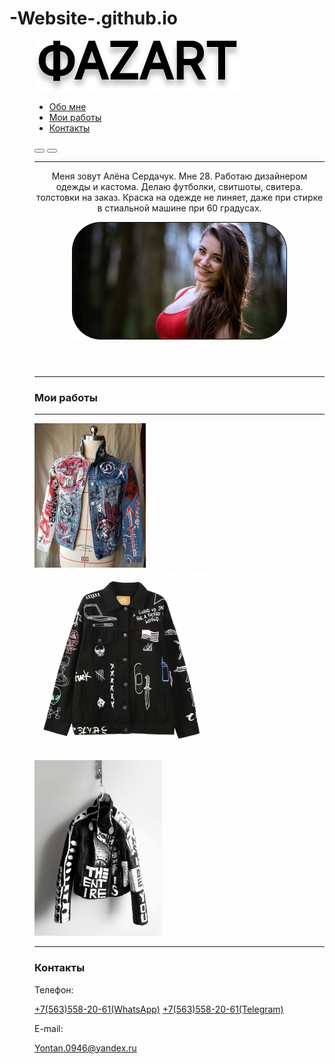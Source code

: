 # -Website-.github.io
<html lang="ru">
<head>
    <meta charset="UTF-8">
    <meta name="viewport"
          content="width=device-width, user-scalable=no, initial-scale=1.0, maximum-scale=1.0, minimum-scale=1.0">
    <meta http-equiv="X-UA-Compatible" content="ie=edge">
    <link rel="stylesheet" href="./style.css">
    <link href="https://fonts.googleapis.com/css2?family=Inter&display=swap" rel="stylesheet">
    </head>
<body>
    <menu class="menu">
        <div class="container">
            <div class="menu__inner">
                <div class="menu__logo">
                    <img src="https://raw.githubusercontent.com/spacecreator00/site-portfolio/67c112321ab6af2ea4883a5fa1d6837c547c24f1/img/%D0%A4%D0%90ZART.svg" alt="logo">
                </div>
                <nav class="menu__nav">
                    <ul class="menu__nav-list">
                        <li class="menu__nav-item"><a href="#header">Обо мне</a></li>
                        <li class="menu__nav-item"><a href="#portfolio">Мои работы</a></li>
                        <li class="menu__nav-item"><a href="#contact">Контакты</a></li>
                    </ul>
                </nav>
                <button class="burger-btn"></button>
                <button class="burger-btn-close"></button>
            </div>
    
   </burger>
    <hr class="menu-hr">
    <header class="header" id="header">
        <div class="container">
            <div class="header__profile">
                <div class="header__profile-main">
                    <div class="header__profile-text">
                        <p>
                            Меня зовут Алёна Сердачук. Мне 28. Работаю
                            дизайнером одежды и кастома. Делаю
                            футболки, свитшоты, свитера. толстовки на
                            заказ. Краска на одежде не линяет, даже при
                            стирке в стиальной машине при 60 градусах.
                        </p>
                    </div>
                    <div class="header__profile-img">
                        <img src="https://raw.githubusercontent.com/spacecreator00/site-portfolio/main/img/profile-photo.png" alt="photo">
                    </div>
                </div>
                <div class="header__profile-dots">
                    <div class="header__profile-dot active-dot"></div>
                    <div class="header__profile-dot"></div>
                    <div class="header__profile-dot"></div>
                    <div class="header__profile-dot"></div>
                </div>
            </div>
        </div>
    </header>
    <hr>
    <main>
        <section class="portfolio" id="portfolio">
            <div class="container">
                <div class="portfolio__title">
                    <h3>Мои работы</h3>
                    <hr>
                </div>
                <div class="portfolio__items">
                    <div class="portfolio__item">
                        <img src="https://raw.githubusercontent.com/spacecreator00/site-portfolio/main/img/cloth1.png" alt="cloth1">
                    </div>
                    <div class="portfolio__item">
                        <img src="https://raw.githubusercontent.com/spacecreator00/site-portfolio/main/img/cloth2.png" alt="cloth2">
                    </div>
                    <div class="portfolio__item">
                        <img src="https://raw.githubusercontent.com/spacecreator00/site-portfolio/main/img/cloth3.png" alt="cloth3">
                    </div>
                </div>
            </div>
        </section>
    </main>
    <hr>
    <footer>
        <section class="contact" id="contact">
            <div class="container">
                <div class="contact__title">
                    <div class="contact__title-wrapper">
                        <h3>Контакты</h3>
                    </div>
                </div>
                <div class="contact__info">
                    <div class="contact__info-wrapper">
                        <p>Телефон:</p>
                        <div class="contact__info-items">
                            <a href="tel:+7(563)558-20-61">+7(563)558-20-61(WhatsApp)</a>
                            <a href="tel:+7(563)558-20-61">+7(563)558-20-61(Telegram)</a>
                        </div>
                    </div>
                    <div class="contact__info-wrapper">
                        <p>E-mail:</p>
                        <div class="contact__info-items">
                            <a href="mailto:Yontan.0946@yandex.ru">Yontan.0946@yandex.ru</a>
                        </div>
                    </div>
                </div>
            </div>
        </section>
    </footer>
</body>
</html>
    
